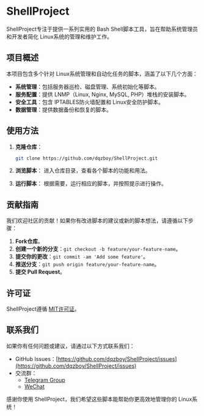 # ShellProject

ShellProject专注于提供一系列实用的 Bash Shell脚本工具，旨在帮助系统管理员和开发者简化 Linux系统的管理和维护工作。

## 项目概述

本项目包含多个针对 Linux系统管理和自动化任务的脚本，涵盖了以下几个方面：

- **系统管理**：包括服务器巡检、磁盘管理、系统初始化等脚本。
- **服务配置**：提供 LNMP（Linux, Nginx, MySQL, PHP）堆栈的安装脚本。
- **安全工具**：包含 IPTABLES防火墙配置和 Linux安全防护脚本。
- **数据管理**：提供数据备份和恢复的脚本。

## 使用方法

1. **克隆仓库**：
   ```bash
   git clone https://github.com/dqzboy/ShellProject.git
   ```

2. **浏览脚本**：
   进入仓库目录，查看各个脚本的功能和用法。

3. **运行脚本**：
   根据需要，运行相应的脚本，并按照提示进行操作。

## 贡献指南

我们欢迎社区的贡献！如果你有改进脚本的建议或新的脚本想法，请遵循以下步骤：

1. **Fork仓库**。
2. **创建一个新的分支**：`git checkout -b feature/your-feature-name`。
3. **提交你的更改**：`git commit -am 'Add some feature'`。
4. **推送分支**：`git push origin feature/your-feature-name`。
5. **提交 Pull Request**。

## 许可证

ShellProject遵循 [MIT许可证](LICENSE)。

## 联系我们

如果你有任何问题或建议，请通过以下方式联系我们：

- GitHub Issues：[https://github.com/dqzboy/ShellProject/issues](https://github.com/dqzboy/ShellProject/issues)
- 交流群：
  - [Telegram Group](https://t.me/+ghs_XDp1vwxkMGU9)
  - [WeChat](https://github.com/dqzboy/ChatGPT-Proxy/assets/42825450/09211fb0-70bd-4ac7-bb99-2ead29561142)

感谢你使用 ShellProject，我们希望这些脚本能帮助你更高效地管理你的 Linux系统！

